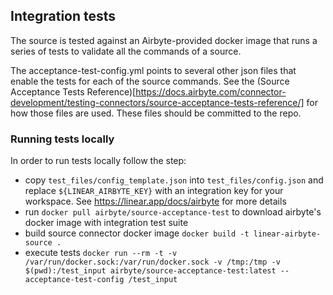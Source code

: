 ## Integration tests

The source is tested against an Airbyte-provided docker image that runs a series of tests to validate all the commands of a source.

The acceptance-test-config.yml points to several other json files that enable the tests for each of the source commands. See the (Source Acceptance Tests Reference)[https://docs.airbyte.com/connector-development/testing-connectors/source-acceptance-tests-reference/] for how those files are used. These files should be committed to the repo.

### Running tests locally

In order to run tests locally follow the step:

- copy `test_files/config_template.json` into `test_files/config.json` and replace `${LINEAR_AIRBYTE_KEY}` with an integration key for your workspace. See https://linear.app/docs/airbyte for more details
- run `docker pull airbyte/source-acceptance-test` to download airbyte's docker image with integration test suite
- build source connector docker image `docker build -t linear-airbyte-source .`
- execute tests `docker run --rm -t -v /var/run/docker.sock:/var/run/docker.sock -v /tmp:/tmp -v $(pwd):/test_input airbyte/source-acceptance-test:latest --acceptance-test-config /test_input`
